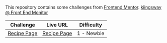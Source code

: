 This repository contains some challenges from [Frontend Mentor](https://www.frontendmentor.io/challenges).
[kiingsway @ Front End Monitor](https://www.frontendmentor.io/challenges)

Challenge | Live URL | Difficulty
--- | --- | --- |
[Recipe Page](https://www.frontendmentor.io/challenges/recipe-page-KiTsR8QQKm/hub) | [Recipe Page]() | 1 - Newbie